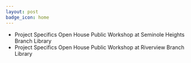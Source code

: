 ```yaml
---
layout: post
badge_icon: home
---
```


* Project Specifics Open House Public Workshop at Seminole Heights Branch Library
* Project Specifics Open House Public Workshop at Riverview Branch Library 

